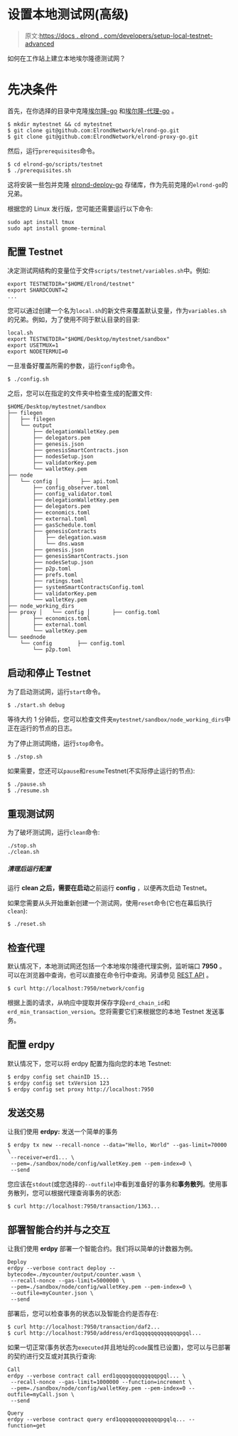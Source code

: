 # 设置本地测试网(高级)

> 原文:[https://docs . elrond . com/developers/setup-local-testnet-advanced](https://docs.elrond.com/developers/setup-local-testnet-advanced)

 如何在工作站上建立本地埃尔隆德测试网？

# **先决条件**

首先，在你选择的目录中克隆[埃尔隆-go](https://github.com/ElrondNetwork/elrond-go) 和[埃尔隆-代理-go](https://github.com/ElrondNetwork/elrond-proxy-go) 。

```
$ mkdir mytestnet && cd mytestnet
$ git clone git@github.com:ElrondNetwork/elrond-go.git
$ git clone git@github.com:ElrondNetwork/elrond-proxy-go.git 
```

然后，运行`prerequisites`命令。

```
$ cd elrond-go/scripts/testnet
$ ./prerequisites.sh 
```

这将安装一些包并克隆 [elrond-deploy-go](https://github.com/ElrondNetwork/elrond-deploy-go) 存储库，作为先前克隆的`elrond-go`的兄弟。

根据您的 Linux 发行版，您可能还需要运行以下命令:

```
sudo apt install tmux
sudo apt install gnome-terminal 
```

## **配置 Testnet**

决定测试网结构的变量位于文件`scripts/testnet/variables.sh`中。例如:

```
export TESTNETDIR="$HOME/Elrond/testnet"
export SHARDCOUNT=2
... 
```

您可以通过创建一个名为`local.sh`的新文件来覆盖默认变量，作为`variables.sh`的兄弟。例如，为了使用不同于默认目录的目录:

```
local.sh
export TESTNETDIR="$HOME/Desktop/mytestnet/sandbox"
export USETMUX=1
export NODETERMUI=0 
```

一旦准备好覆盖所需的参数，运行`config`命令。

```
$ ./config.sh 
```

之后，您可以在指定的文件夹中检查生成的配置文件:

```
$HOME/Desktop/mytestnet/sandbox
├── filegen
│   ├── filegen
│   └── output
│       ├── delegationWalletKey.pem
│       ├── delegators.pem
│       ├── genesis.json
│       ├── genesisSmartContracts.json
│       ├── nodesSetup.json
│       ├── validatorKey.pem
│       └── walletKey.pem
├── node
│   └── config │       ├── api.toml
│       ├── config_observer.toml
│       ├── config_validator.toml
│       ├── delegationWalletKey.pem
│       ├── delegators.pem
│       ├── economics.toml
│       ├── external.toml
│       ├── gasSchedule.toml
│       ├── genesisContracts
│       │   ├── delegation.wasm
│       │   └── dns.wasm
│       ├── genesis.json
│       ├── genesisSmartContracts.json
│       ├── nodesSetup.json
│       ├── p2p.toml
│       ├── prefs.toml
│       ├── ratings.toml
│       ├── systemSmartContractsConfig.toml
│       ├── validatorKey.pem
│       └── walletKey.pem
├── node_working_dirs
├── proxy │   └── config │       ├── config.toml
│       ├── economics.toml
│       ├── external.toml
│       └── walletKey.pem
└── seednode
    └── config        ├── config.toml
        └── p2p.toml 
```

## **启动和停止 Testnet**

为了启动测试网，运行`start`命令。

```
$ ./start.sh debug 
```

等待大约 1 分钟后，您可以检查文件夹`mytestnet/sandbox/node_working_dirs`中正在运行的节点的日志。

为了停止测试网络，运行`stop`命令。

```
$ ./stop.sh 
```

如果需要，您还可以`pause`和`resume`Testnet(不实际停止运行的节点):

```
$ ./pause.sh
$ ./resume.sh 
```

## **重现测试网**

为了破坏测试网，运行`clean`命令:

```
./stop.sh
./clean.sh 
```

##### 清理后运行配置

运行 **clean 之后，**需要在**启动**之前运行 **config** ，以便再次启动 Testnet。

如果您需要从头开始重新创建一个测试网，使用`reset`命令(它也在幕后执行`clean`):

```
$ ./reset.sh 
```

## **检查代理**

默认情况下，本地测试网还包括一个本地埃尔隆德代理实例，监听端口 **7950** 。可以在浏览器中查询，也可以直接在命令行中查询。另请参见 [REST API](/sdk-and-tools/rest-api/rest-api) 。

```
$ curl http://localhost:7950/network/config 
```

根据上面的请求，从响应中提取并保存字段`erd_chain_id`和`erd_min_transaction_version`。您将需要它们来根据您的本地 Testnet 发送事务。

## **配置 erdpy**

默认情况下，您可以将 erdpy 配置为指向您的本地 Testnet:

```
$ erdpy config set chainID 15...
$ erdpy config set txVersion 123
$ erdpy config set proxy http://localhost:7950 
```

## **发送交易**

让我们使用 **erdpy:** 发送一个简单的事务

```
$ erdpy tx new --recall-nonce --data="Hello, World" --gas-limit=70000 \
 --receiver=erd1... \
 --pem=./sandbox/node/config/walletKey.pem --pem-index=0 \
 --send 
```

您应该在`stdout`(或您选择的`--outfile`)中看到准备好的事务和**事务散列**。使用事务散列，您可以根据代理查询事务的状态:

```
$ curl http://localhost:7950/transaction/1363... 
```

## **部署智能合约并与之交互**

让我们使用 **erdpy** 部署一个智能合约。我们将以简单的计数器为例。

```
Deploy
erdpy --verbose contract deploy --bytecode=./mycounter/output/counter.wasm \
 --recall-nonce --gas-limit=5000000 \
 --pem=./sandbox/node/config/walletKey.pem --pem-index=0 \
 --outfile=myCounter.json \
 --send 
```

部署后，您可以检查事务的状态以及智能合约是否存在:

```
$ curl http://localhost:7950/transaction/daf2...
$ curl http://localhost:7950/address/erd1qqqqqqqqqqqqqpgql... 
```

如果一切正常(事务状态为`executed`并且地址的`code`属性已设置)，您可以与已部署的契约进行交互或对其执行查询:

```
Call
erdpy --verbose contract call erd1qqqqqqqqqqqqqpgql... \
 --recall-nonce --gas-limit=1000000 --function=increment \
 --pem=./sandbox/node/config/walletKey.pem --pem-index=0 --outfile=myCall.json \
 --send 
```

```
Query
erdpy --verbose contract query erd1qqqqqqqqqqqqqpgqlq... --function=get 
```